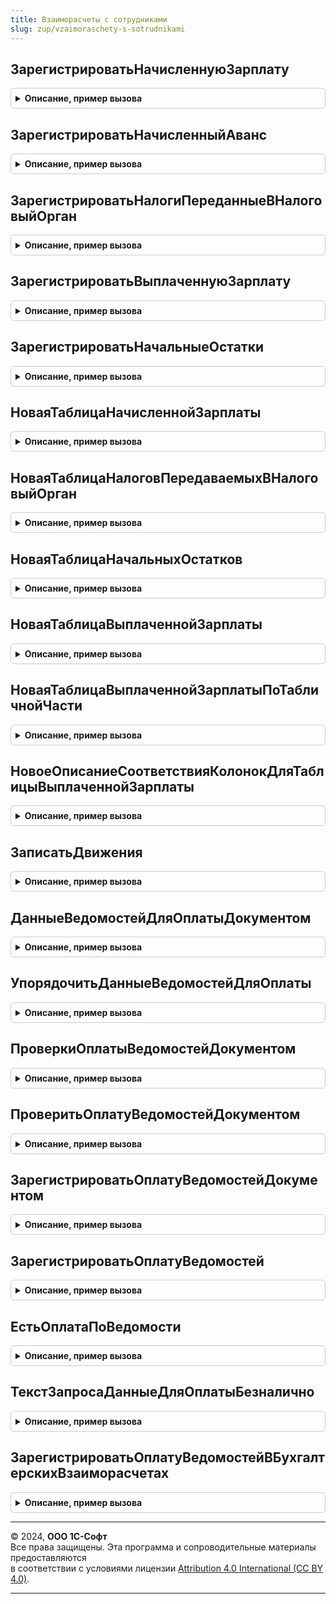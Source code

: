 ```yaml
---
title: Взаиморасчеты с сотрудниками
slug: zup/vzaimoraschety-s-sotrudnikami
---
```



## ЗарегистрироватьНачисленнуюЗарплату
<details style="margin: 1em 0; padding: 0.5em; border: 1px solid #ccc; border-radius: 6px;">

<summary style="font-weight: bold; cursor: pointer;">Описание, пример вызова</summary>

```bsl

// Регистрирует факт начисления зарплаты с целью учета взаиморасчетов.
//
// Параметры:
//		Движения          - КоллекцияДвижений - коллекция наборов записей движений расчетного документа.
//  	Отказ             - Булево            - признак отказа выполнения операции.
//		Организация       - СправочникСсылка.Организации - организация
//		ПериодРегистрации - Дата                         - первое число месяца периода регистрации.
//		ПорядокВыплаты    - ПеречисленияСсылка.ХарактерВыплатыЗарплаты - порядок выплаты.
//		Начисления        - ТаблицаЗначений - см. НоваяТаблицаНачисленнойЗарплаты().
//		Удержания         - ТаблицаЗначений - см. НоваяТаблицаНачисленнойЗарплаты().
//
Процедура ЗарегистрироватьНачисленнуюЗарплату(Движения, Отказ, Организация, ПериодРегистрации, ПорядокВыплаты, Начисления = Неопределено, Удержания = Неопределено) Экспорт
```

Пример вызова
```bsl
ВзаиморасчетыССотрудниками.ЗарегистрироватьНачисленнуюЗарплату(Движения, Отказ, Организация, ПериодРегистрации, ПорядокВыплаты, Начисления, Удержания);
```
</details>

## ЗарегистрироватьНачисленныйАванс
<details style="margin: 1em 0; padding: 0.5em; border: 1px solid #ccc; border-radius: 6px;">

<summary style="font-weight: bold; cursor: pointer;">Описание, пример вызова</summary>

```bsl

// Регистрирует факт начисления авансов с целью учета взаиморасчетов.
//
// Параметры:
//		Движения          - КоллекцияДвижений - коллекция наборов записей движений расчетного документа.
//  	Отказ             - Булево            - признак отказа выполнения операции.
//		Организация       - СправочникСсылка.Организации
//		ПериодРегистрации - Дата            - первое число месяца периода регистрации.
//		Начисления        - ТаблицаЗначений - см. НоваяТаблицаНачисленнойЗарплаты().
//		Удержания         - ТаблицаЗначений - см. НоваяТаблицаНачисленнойЗарплаты().
//
Процедура ЗарегистрироватьНачисленныйАванс(Движения, Отказ, Организация, ПериодРегистрации, Начисления = Неопределено, Удержания = Неопределено) Экспорт
```

Пример вызова
```bsl
ВзаиморасчетыССотрудниками.ЗарегистрироватьНачисленныйАванс(Движения, Отказ, Организация, ПериодРегистрации, Начисления, Удержания);
```
</details>

## ЗарегистрироватьНалогиПереданныеВНалоговыйОрган
<details style="margin: 1em 0; padding: 0.5em; border: 1px solid #ccc; border-radius: 6px;">

<summary style="font-weight: bold; cursor: pointer;">Описание, пример вызова</summary>

```bsl

// Регистрирует факт передачи налогов в налоговый орган с целью учета взаиморасчетов.
//
// Параметры:
//		Движения          - КоллекцияДвижений - коллекция наборов записей движений расчетного документа.
//  	Отказ             - Булево            - признак отказа выполнения операции.
//		Организация       - СправочникСсылка.Организации
//		ПериодРегистрации - Дата               - первое число месяца периода регистрации.
//		Налоги             - ТаблицаЗначений   - см. НоваяТаблицаНалоговПередаваемыхВНалоговыйОрган.
//		ДокументОснование  - ДокументСсылка    - документ основание для РН "Зарплата к выплате" (ссылка может не входить в составной тип).
//
Процедура ЗарегистрироватьНалогиПереданныеВНалоговыйОрган(Движения, Отказ, Организация, ПериодРегистрации, Налоги, ДокументОснование = Неопределено) Экспорт
```

Пример вызова
```bsl
ВзаиморасчетыССотрудниками.ЗарегистрироватьНалогиПереданныеВНалоговыйОрган(Движения, Отказ, Организация, ПериодРегистрации, Налоги, ДокументОснование);
```
</details>

## ЗарегистрироватьВыплаченнуюЗарплату
<details style="margin: 1em 0; padding: 0.5em; border: 1px solid #ccc; border-radius: 6px;">

<summary style="font-weight: bold; cursor: pointer;">Описание, пример вызова</summary>

```bsl

// Регистрирует факт выплаты зарплаты с целью учета взаиморасчетов.
//
// Параметры:
//		Движения          - КоллекцияДвижений - коллекция наборов записей движений ведомости.
//		Отказ             - Булево - признак отказа в проведении.
//		Организация       - СправочникСсылка.Организации - организация.
//		ПериодРегистрации - Дата                         - первое число месяца периода регистрации.
//		Зарплата          - ТаблицаЗначений - см. НоваяТаблицаВыплаченнойЗарплаты
//		ПорядокВыплаты    - ПеречисленияСсылка.ХарактерВыплатыЗарплаты - порядок выплаты.
//
Процедура ЗарегистрироватьВыплаченнуюЗарплату(Движения, Отказ, Организация, ПериодРегистрации, Зарплата, Знач ПорядокВыплаты = Неопределено) Экспорт
```

Пример вызова
```bsl
ВзаиморасчетыССотрудниками.ЗарегистрироватьВыплаченнуюЗарплату(Движения, Отказ, Организация, ПериодРегистрации, Зарплата, ПорядокВыплаты);
```
</details>

## ЗарегистрироватьНачальныеОстатки
<details style="margin: 1em 0; padding: 0.5em; border: 1px solid #ccc; border-radius: 6px;">

<summary style="font-weight: bold; cursor: pointer;">Описание, пример вызова</summary>

```bsl

// Регистрирует начальные остатки по взаиморасчетам с сотрудниками.
//
// Колонки СуммаПоБухучету и ВыплатыЗаПрошлыеПериоды не обязательны, при отсутствии будут добавлены автоматически.
// СуммаПоБухучету будет установлена равной значению поля Сумма, ВыплатыЗаПрошлыеПериоды будет присвоено равно нулю.
//
// Параметры:
// 	Движения          - КоллекцияДвижений - наборы записей движений документа ввода начальных остатков.
// 	Отказ             - Булево            - признак отказа в проведении.
// 	Организация       - СправочникСсылка.Организации
// 	ПериодРегистрации - Дата            - период регистрации (начало месяца).
// 	Остатки           - ТаблицаЗначений - см. НоваяТаблицаНачальныхОстатков
//
Процедура ЗарегистрироватьНачальныеОстатки(Движения, Отказ, Организация, ПериодРегистрации, Остатки) Экспорт
```

Пример вызова
```bsl
ВзаиморасчетыССотрудниками.ЗарегистрироватьНачальныеОстатки(Движения, Отказ, Организация, ПериодРегистрации, Остатки) 
```
</details>

## НоваяТаблицаНачисленнойЗарплаты
<details style="margin: 1em 0; padding: 0.5em; border: 1px solid #ccc; border-radius: 6px;">

<summary style="font-weight: bold; cursor: pointer;">Описание, пример вызова</summary>

```bsl

// Возвращает новую пустую таблицу значений для данных о начисленной зарплате.
//
// Возвращаемое значение:
//		ТаблицаЗначений - таблица с колонками:
//			* Организация    - СправочникСсылка.Организации    - организация, которая начислила зарплату.
//			* Сотрудник      - СправочникСсылка.Сотрудники     - сотрудник, которому начислена зарплата.
//			* ФизическоеЛицо - СправочникСсылка.ФизическиеЛица - физическое лицо сотрудника.
//			* Подразделение  - СправочникСсылка.ПодразделенияОрганизаций - подразделение, в котором начислена зарплата.
//			* СтатьяФинансирования - СправочникСсылка.СтатьиФинансированияЗарплата - статья финансирования.
//			* СтатьяРасходов       - СправочникСсылка.СтатьиРасходовЗарплата       - статья расходов.
//			* ВидДоходаИсполнительногоПроизводства - ПеречислениеСсылка.ВидыДоходовИсполнительногоПроизводства.
//			* ПервичныйРегистратор - ОпределяемыйТип.ДокументОснованиеЗарплатыКВыплате - документ-основание.
//			* Сумма                     - Число - суммы начисленной зарплаты.
//			* СуммаКорректировкиВыплаты - Число - НДФЛ к возврату (отрицательный и ранее уже удержанный НДФЛ).
//
Функция НоваяТаблицаНачисленнойЗарплаты() Экспорт
```

Пример вызова
```bsl
Результат = ВзаиморасчетыССотрудниками.НоваяТаблицаНачисленнойЗарплаты() 
```
</details>

## НоваяТаблицаНалоговПередаваемыхВНалоговыйОрган
<details style="margin: 1em 0; padding: 0.5em; border: 1px solid #ccc; border-radius: 6px;">

<summary style="font-weight: bold; cursor: pointer;">Описание, пример вызова</summary>

```bsl

// Функция возвращает новую таблицу значений для данных о налогах, переданных в налоговый орган.
//
// Возвращаемое значение:
//		ТаблицаЗначений - таблица значений с колонками:
//			* Сотрудник      - СправочникСсылка.Сотрудники     - сотрудник, которому начислена зарплата.
//			* ФизическоеЛицо - СправочникСсылка.ФизическиеЛица - физическое лицо сотрудника.
//			* Подразделение  - СправочникСсылка.ПодразделенияОрганизаций - подразделение, в котором начислена зарплата.
//			* СтатьяФинансирования - СправочникСсылка.СтатьиФинансированияЗарплата - статья финансирования.
//			* СтатьяРасходов       - СправочникСсылка.СтатьиРасходовЗарплата       - статья расходов.
//			* ВидДоходаИсполнительногоПроизводства - ПеречислениеСсылка.ВидыДоходовИсполнительногоПроизводства.
//			* Сумма                - Число - суммы начисленной зарплаты.
//
Функция НоваяТаблицаНалоговПередаваемыхВНалоговыйОрган() Экспорт
```

Пример вызова
```bsl
Результат = ВзаиморасчетыССотрудниками.НоваяТаблицаНалоговПередаваемыхВНалоговыйОрган() 
```
</details>

## НоваяТаблицаНачальныхОстатков
<details style="margin: 1em 0; padding: 0.5em; border: 1px solid #ccc; border-radius: 6px;">

<summary style="font-weight: bold; cursor: pointer;">Описание, пример вызова</summary>

```bsl

// Возвращает новую пустую таблицу значений для начальных остатков.
//
// Возвращаемое значение:
//		ТаблицаЗначений - таблица с колонками:
//			* ФизическоеЛицо - СправочникСсылка.ФизическиеЛица - физическое лицо сотрудника.
//			* Сотрудник      - СправочникСсылка.Сотрудники     - сотрудник, которому начислена зарплата.
//			* Подразделение  - СправочникСсылка.ПодразделенияОрганизаций - подразделение, в котором начислена зарплата.
//			* СтатьяФинансирования - СправочникСсылка.СтатьиФинансированияЗарплата - статья финансирования.
//			* СтатьяРасходов       - СправочникСсылка.СтатьиРасходовЗарплата       - статья расходов.
//			* ВидДоходаИсполнительногоПроизводства - ПеречислениеСсылка.ВидыДоходовИсполнительногоПроизводства.
// 	        * ПериодВзаиморасчетов    - Дата  - начало месяца периода взаиморасчетов.
//			* Сумма                   - Число - суммы начисленной зарплаты.
// 	        * СуммаПоБухучету         - Число - сумма начального остатка бухгалтерских взаиморасчетов (приход).
// 	        * ВыплатыЗаПрошлыеПериоды - Число - сумма начального остатка бухгалтерских взаиморасчетов (расход).
//
Функция НоваяТаблицаНачальныхОстатков() Экспорт
```

Пример вызова
```bsl
Результат = ВзаиморасчетыССотрудниками.НоваяТаблицаНачальныхОстатков() 
```
</details>

## НоваяТаблицаВыплаченнойЗарплаты
<details style="margin: 1em 0; padding: 0.5em; border: 1px solid #ccc; border-radius: 6px;">

<summary style="font-weight: bold; cursor: pointer;">Описание, пример вызова</summary>

```bsl

// Создает новую пустую таблицу значений для данных о выплаченной зарплате.
//
// Возвращаемое значение:
//		ТаблицаЗначений - таблица значений с колонками:
//			* Сотрудник      - СправочникСсылка.Сотрудники               - сотрудник, которому выплачена зарплата
//			* ФизическоеЛицо - СправочникСсылка.ФизическиеЛица           - физическое лицо сотрудника
//			* Подразделение  - СправочникСсылка.ПодразделенияОрганизаций -  подразделение
//			* ПериодВзаиморасчетов - Дата - период, в котором выплачивается зарплата
//			* СтатьяФинансирования - СправочникСсылка.СтатьиФинансированияЗарплата - статья финансирования
//			* СтатьяРасходов       - СправочникСсылка.СтатьиРасходовЗарплата       - статья расходов
//			* ДокументОснование    - ОпределяемыйТип.ДокументОснованиеЗарплатыКВыплате - документ-основание
//			* Сумма                - Число - выплачиваемая сумма.
//
Функция НоваяТаблицаВыплаченнойЗарплаты() Экспорт
```

Пример вызова
```bsl
Результат = ВзаиморасчетыССотрудниками.НоваяТаблицаВыплаченнойЗарплаты() 
```
</details>

## НоваяТаблицаВыплаченнойЗарплатыПоТабличнойЧасти
<details style="margin: 1em 0; padding: 0.5em; border: 1px solid #ccc; border-radius: 6px;">

<summary style="font-weight: bold; cursor: pointer;">Описание, пример вызова</summary>

```bsl

// Создает новую таблицу значений для данных о выплаченной зарплате по переданной табличной части.
//
// Параметры:
//		ТабличнаяЧасть - ТабличнаяЧасть - данные о выплаченной зарплате.
//		ОписаниеСоответствияКолонок - Структура - см. НовоеОписаниеСоответствияКолонокДляТаблицыВыплаченнойЗарплаты.
//
// Возвращаемое значение:
//		ТаблицаЗначений - см. НоваяТаблицаВыплаченнойЗарплаты().
//
Функция НоваяТаблицаВыплаченнойЗарплатыПоТабличнойЧасти(ТабличнаяЧасть, ОписаниеСоответствияКолонок) Экспорт
```

Пример вызова
```bsl
Результат = ВзаиморасчетыССотрудниками.НоваяТаблицаВыплаченнойЗарплатыПоТабличнойЧасти(ТабличнаяЧасть, ОписаниеСоответствияКолонок) 
```
</details>

## НовоеОписаниеСоответствияКолонокДляТаблицыВыплаченнойЗарплаты
<details style="margin: 1em 0; padding: 0.5em; border: 1px solid #ccc; border-radius: 6px;">

<summary style="font-weight: bold; cursor: pointer;">Описание, пример вызова</summary>

```bsl

// Создает описание соответствия колонок входной таблицы колонкам таблицы выплаченной зарплаты.
// Предназначена для использования в функциях- конструкторах таблицы выплаченной зарплаты.
// см. НоваяТаблицаВыплаченнойЗарплаты(), см. НоваяТаблицаВыплаченнойЗарплатыПоТабличнойЧасти().
//
// Возвращаемое значение:
//		Структура - Ключ содержит имя колонки таблицы выплаченной зарплаты, значение - имя колонки входной таблицы.
//
Функция НовоеОписаниеСоответствияКолонокДляТаблицыВыплаченнойЗарплаты() Экспорт
```

Пример вызова
```bsl
Результат = ВзаиморасчетыССотрудниками.НовоеОписаниеСоответствияКолонокДляТаблицыВыплаченнойЗарплаты() 
```
</details>

## ЗаписатьДвижения
<details style="margin: 1em 0; padding: 0.5em; border: 1px solid #ccc; border-radius: 6px;">

<summary style="font-weight: bold; cursor: pointer;">Описание, пример вызова</summary>

```bsl

// Записывает движения подсистемы взаиморасчетов в базу данных.
//
// Параметры:
//		Движения - КоллекцияДвижений - Коллекция наборов записей.
//		Замещать - Булево            - Определяет режим замещения существующей записи.
//		                               Значение по умолчанию: Истина.
//
Процедура ЗаписатьДвижения(Движения, Замещать = Истина) Экспорт
```

Пример вызова
```bsl
ВзаиморасчетыССотрудниками.ЗаписатьДвижения(Движения, Замещать);
```
</details>

## ДанныеВедомостейДляОплатыДокументом
<details style="margin: 1em 0; padding: 0.5em; border: 1px solid #ccc; border-radius: 6px;">

<summary style="font-weight: bold; cursor: pointer;">Описание, пример вызова</summary>

```bsl

// Функция возвращает информацию для оплаты платежным документом указанных ведомостей.
//	Удобна для использования в процедурах заполнения платежных документов.
//	Возвращаются суммы в разрезе ведомостей и физических лиц с учетом состояния оплаты
//  (все, оплаченные, только неоплаченные).
//	Оплаты, проведенные самим документом, не учитываются.
//
// Параметры:
//   Документ	 	- ДокументСсылка                                   - платежный документ
//   Ведомости		- Массив из ОпределяемыйТип.ВедомостьЗарплатаКадры - оплачиваемые ведомости
//   ФизическиеЛица - Массив из СправочникСсылка.ФизическиеЛица        - физические лица
//   Оплаченные     - Булево, Неопределено - статус оплаты:
//						Истина       - только оплаченные
//						Ложь         - не оплаченные
//						Неопределено - состояние оплаты не учитывается.
//
// Возвращаемое значение:
//   ТаблицаЗначений - таблица с колонками:
//      * Ведомость      - ОпределяемыйТип.ВедомостьЗарплатаКадры - ведомость.
//      * ФизическоеЛицо - СправочникСсылка.ФизическиеЛица        - физическое лицо.
//      * СуммаКВыплате                 - ОпределяемыйТип.ДенежнаяСуммаНеотрицательная - выплачиваемая зарплата.
//      * ВзысканнаяСумма               - ОпределяемыйТип.ДенежнаяСуммаНеотрицательная - сумма, взысканная по
//                                                                                       исполнительным листам.
//      * КомпенсацияЗаЗадержкуЗарплаты - ОпределяемыйТип.ДенежнаяСуммаНеотрицательная - компенсация за задержку зарплаты.
//
Функция ДанныеВедомостейДляОплатыДокументом(Документ, Ведомости, ФизическиеЛица = Неопределено, Оплаченные = Ложь) Экспорт
```

Пример вызова
```bsl
Результат = ВзаиморасчетыССотрудниками.ДанныеВедомостейДляОплатыДокументом(Документ, Ведомости, ФизическиеЛица, Оплаченные);
```
</details>

## УпорядочитьДанныеВедомостейДляОплаты
<details style="margin: 1em 0; padding: 0.5em; border: 1px solid #ccc; border-radius: 6px;">

<summary style="font-weight: bold; cursor: pointer;">Описание, пример вызова</summary>

```bsl

// Упорядочивает информацию для оплаты по представлениям ведомостей и физических лиц
// Может использоваться при заполнении платежных документов для предсказуемого порядка следования строк
//
// Параметры:
//   ДанныеВедомостейДляОплаты - ТаблицаЗначений - см. ДанныеВедомостейДляОплатыДокументом
//
Процедура УпорядочитьДанныеВедомостейДляОплаты(ДанныеВедомостейДляОплаты) Экспорт
```

Пример вызова
```bsl
ВзаиморасчетыССотрудниками.УпорядочитьДанныеВедомостейДляОплаты(ДанныеВедомостейДляОплаты) 
```
</details>

## ПроверкиОплатыВедомостейДокументом
<details style="margin: 1em 0; padding: 0.5em; border: 1px solid #ccc; border-radius: 6px;">

<summary style="font-weight: bold; cursor: pointer;">Описание, пример вызова</summary>

```bsl

// Конструктор структуры, описывающей правила контроля данных об оплате.
//	Предназначения для создания параметра Проверки процедуры ПроверитьОплатуВедомостейДокументом.
//
// Возвращаемое значение:
//		Структура - содержит свойства:
//			* ВедомостьПроведена - Булево - проверять, что ведомость проведена.
//			* РаботникВВедомости - Булево - проверять наличие указанного работника в ведомости.
//			* ПовторнаяВыплата   - Булево - контроль повторной выплаты по строке ведомости.
//
Функция ПроверкиОплатыВедомостейДокументом() Экспорт
```

Пример вызова
```bsl
Результат = ВзаиморасчетыССотрудниками.ПроверкиОплатыВедомостейДокументом() 
```
</details>

## ПроверитьОплатуВедомостейДокументом
<details style="margin: 1em 0; padding: 0.5em; border: 1px solid #ccc; border-radius: 6px;">

<summary style="font-weight: bold; cursor: pointer;">Описание, пример вызова</summary>

```bsl

// Проверяет данные по оплате зарплаты.
// Удобна для использования при проведении.
// Контролируется:
//		проведенность ведомости
//		соответствие ведомости и работника (наличие такого в ведомости)
//		попытка повторной выплаты
// Объем проверок может настраиваться параметром Проверки.
//
// Параметры:
//	Документ         - ДокументОбъект, ДокументСсылка - платежный документ (его оплаты не учитываются).
//	Отказ            - Булево - признак наличия ошибок в проверяемых данных ведомостей.
//	ОплатаВедомостей - ТаблицаЗначений - таблица сведений об оплате с колонками:
//		* Ведомость      - ДокументСсылка
//		* ФизическоеЛицо - СправочникСсылка.ФизическиеЛица
//	Проверки         - Структура - выполняемые проверки, см. ПроверкиОплатыВедомостейДокументом().
//
Процедура ПроверитьОплатуВедомостейДокументом(Документ, Отказ, ОплатаВедомостей, Проверки = Неопределено) Экспорт
```

Пример вызова
```bsl
ВзаиморасчетыССотрудниками.ПроверитьОплатуВедомостейДокументом(Документ, Отказ, ОплатаВедомостей, Проверки);
```
</details>

## ЗарегистрироватьОплатуВедомостейДокументом
<details style="margin: 1em 0; padding: 0.5em; border: 1px solid #ccc; border-radius: 6px;">

<summary style="font-weight: bold; cursor: pointer;">Описание, пример вызова</summary>

```bsl

// Регистрирует выдачу зарплаты работникам по ведомостям.
//
// Параметры:
//	Документ         - ДокументОбъект - платежный документ.
//	Отказ            - Булево - признак отказа в выполнении операции.
//	ОплатаВедомостей - ТаблицаЗначений - таблица сведений об оплате с колонками:
//		* Ведомость      - ДокументСсылка
//		* ФизическоеЛицо - СправочникСсылка.ФизическиеЛица
//
Процедура ЗарегистрироватьОплатуВедомостейДокументом(Документ, Отказ, ОплатаВедомостей) Экспорт
```

Пример вызова
```bsl
ВзаиморасчетыССотрудниками.ЗарегистрироватьОплатуВедомостейДокументом(Документ, Отказ, ОплатаВедомостей) 
```
</details>

## ЗарегистрироватьОплатуВедомостей
<details style="margin: 1em 0; padding: 0.5em; border: 1px solid #ccc; border-radius: 6px;">

<summary style="font-weight: bold; cursor: pointer;">Описание, пример вызова</summary>

```bsl

// Регистрирует выдачу зарплаты работникам по ведомостям.
//
// Параметры:
//   ПлатежныйДокумент - ДокументОбъект                                   - платежный документ.
//   Организация       - СправочникСсылка.Организации                     - организация документа.
//   Ведомости		   - Массив из ОпределяемыйТип.ВедомостьЗарплатаКадры - ведомости, по которым выдается зарплата
//   ФизическиеЛица    - Массив из СправочникСсылка.ФизическиеЛица        - физические лица, которым выдается зарплата
//   Оплаченные        - Булево, Неопределено - статус оплаты:
//                          Истина       - только оплаченные
//                          Ложь         - не оплаченные
//                          Неопределено - состояние оплаты не учитывается.
//   Отказ             - Булево - признак отказа в выполнении операции.
//
Процедура ЗарегистрироватьОплатуВедомостей(ПлатежныйДокумент, Организация, Ведомости, ФизическиеЛица = Неопределено, Оплаченные = Ложь, Отказ = Ложь) Экспорт
```

Пример вызова
```bsl
ВзаиморасчетыССотрудниками.ЗарегистрироватьОплатуВедомостей(ПлатежныйДокумент, Организация, Ведомости, ФизическиеЛица, Оплаченные, Отказ);
```
</details>

## ЕстьОплатаПоВедомости
<details style="margin: 1em 0; padding: 0.5em; border: 1px solid #ccc; border-radius: 6px;">

<summary style="font-weight: bold; cursor: pointer;">Описание, пример вызова</summary>

```bsl

// Проверяет, есть ли выплаты по ведомости.
//
// Параметры:
// 	Ведомость - ДокументСсылка - ведомость, оплату которой нужно проверить.
//
// Возвращаемое значение:
// 	Булево - Истина, если по ведомости производилась оплата.
//
Функция ЕстьОплатаПоВедомости(Ведомость) Экспорт
```

Пример вызова
```bsl
Результат = ВзаиморасчетыССотрудниками.ЕстьОплатаПоВедомости(Ведомость) 
```
</details>

## ТекстЗапросаДанныеДляОплатыБезналично
<details style="margin: 1em 0; padding: 0.5em; border: 1px solid #ccc; border-radius: 6px;">

<summary style="font-weight: bold; cursor: pointer;">Описание, пример вызова</summary>

```bsl

// Возвращает текст запроса для безналичной оплаты
//
// Параметры:
//  ИмяТипа                      - Строка - полное имя объекта метаданных.
//  ИмяПараметраВедомости        - Строка - имя параметра, в котором будут переданы оплачиваемые ведомости.
//  ИмяПараметраФизическиеЛица   - Строка - имя параметра, в котором будут переданы физические лица.
//
// Возвращаемое значение:
//  Строка - текст запроса для оплаты безналично
//
Функция ТекстЗапросаДанныеДляОплатыБезналично( Экспорт
```

Пример вызова
```bsl
Результат = ВзаиморасчетыССотрудниками.ТекстЗапросаДанныеДляОплатыБезналично();
```
</details>

## ЗарегистрироватьОплатуВедомостейВБухгалтерскихВзаиморасчетах
<details style="margin: 1em 0; padding: 0.5em; border: 1px solid #ccc; border-radius: 6px;">

<summary style="font-weight: bold; cursor: pointer;">Описание, пример вызова</summary>

```bsl

// Устарела: предпочтительно использовать ЗарплатаКадры.ЗарегистрироватьОплатуВедомостей.
// Регистрирует оплату ведомостей в бухгалтерских взаиморасчетах
//
// Параметры:
//  ПлатежныйДокумент	 - ДокументОбъект - платежный документ, регистрирующий оплату ведомостей.
//  Организация			 - СправочникСсылка.Организации - организация.
//  Ведомости			 - Массив - ведомости, оплату которых требуется зарегистрировать
//  ФизическиеЛица		 - Массив - физические лица, для которых требуется зарегистрировать оплату. Если не указан - для всех физических лиц.
//  ДатаОперации		 - Дата - дата платежа.
//  Отказ				 - Булево - признак отказа в проведении.
//
Процедура ЗарегистрироватьОплатуВедомостейВБухгалтерскихВзаиморасчетах(ПлатежныйДокумент, Организация, Ведомости, ФизическиеЛица, ДатаОперации, Отказ) Экспорт
```

Пример вызова
```bsl
ВзаиморасчетыССотрудниками.ЗарегистрироватьОплатуВедомостейВБухгалтерскихВзаиморасчетах(ПлатежныйДокумент, Организация, Ведомости, ФизическиеЛица, ДатаОперации, Отказ) 
```
</details>

---

© 2024, **ООО 1С-Софт**  
Все права защищены. Эта программа и сопроводительные материалы предоставляются  
в соответствии с условиями лицензии [Attribution 4.0 International (CC BY 4.0)](https://creativecommons.org/licenses/by/4.0/legalcode).

---
